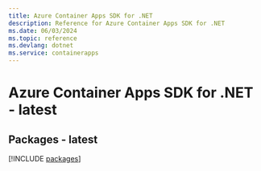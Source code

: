 ```yaml
---
title: Azure Container Apps SDK for .NET
description: Reference for Azure Container Apps SDK for .NET
ms.date: 06/03/2024
ms.topic: reference
ms.devlang: dotnet
ms.service: containerapps
---
```

# Azure Container Apps SDK for .NET - latest
## Packages - latest
[!INCLUDE [packages](container-apps-index.md)]